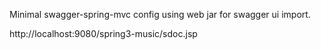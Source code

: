 
Minimal swagger-spring-mvc config using web jar for swagger ui import.

http://localhost:9080/spring3-music/sdoc.jsp
